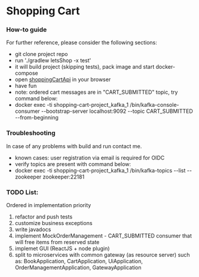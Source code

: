 # Shopping Cart

### How-to guide
For further reference, please consider the following sections:

* git clone project repo
* run './gradlew letsShop -x test'
* it will build project (skipping tests), pack image and start docker-compose
* open [shoppingCartApi](http://localhost:8080/swagger-ui/index.html) in your browser
* have fun
* note: ordered cart messages are in "CART_SUBMITTED" topic, try command below:
* docker exec -ti shopping-cart-project_kafka_1 /bin/kafka-console-consumer --bootstrap-server localhost:9092 --topic CART_SUBMITTED --from-beginning


### Troubleshooting
In case of any problems with build and run contact me.
* known cases: user registration via email is required for OIDC
* verify topics are present with command below:
* docker exec -ti shopping-cart-project_kafka_1 /bin/kafka-topics --list --zookeeper zookeeper:22181


### TODO List:
Ordered in implementation priority
1. refactor and push tests
2. customize business exceptions
3. write javadocs
4. implement MockOrderManagement - CART_SUBMITTED consumer that will free items from reserved state
5. implemet GUI (ReactJS  + node plugin)
6. split to microservices with common gateway (as resource server) such as:
 BookApplication, CartApplication, UiApplication, OrderManagementApplication, GatewayApplication